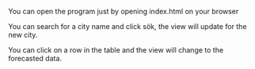 You can open the program just by opening index.html on your browser

You can search for a city name and click sök, the view will update for the new city.

You can click on a row in the table and the view will change to the forecasted data.